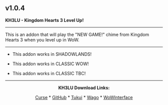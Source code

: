v1.0.4
------------------------------

**KH3LU - Kingdom Hearts 3 Level Up!**

------------------------------

This is an addon that will play the "NEW GAME!" chime from Kingdom Hearts 3 when you level up in WoW.

------------------------------

- This addon works in SHADOWLANDS!

- This addon works in CLASSIC WOW!

- This addon works in CLASSIC TBC!

------------------------------
<div align="center">

**KH3LU Download Links:**

[Curse](https://www.curseforge.com/wow/addons/kh3lu-kingdom-hearts-3-level-up "This link takes you to the Curseforge.com website, you may download it here and help support the developers.") * [GitHub](https://github.com/donniedice/KH3LU "This link takes you to the GitHub.com website, you may download it here.") * [Tukui](https://www.tukui.org/addons.php?id=226 "This link takes you to the Tukui.org website, you may download it here.") * [Wago](https://addons.wago.io/addons/kh3lu "This link takes you to the Wago.io website, you may download it here and help support the developers.") * [WoWInterface](https://wowinterface.com/downloads/info26254-KH3LU-KingdomHearts3LevelUp.html "This link takes you to the WoWInterface.com website, you may download it here.")

</div>
